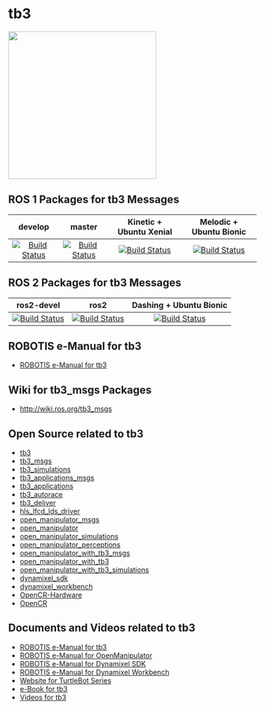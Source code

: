 # tb3

<img src="https://github.com/ROBOTIS-GIT/emanual/blob/master/assets/images/platform/tb3/logo_tb3.png" width="300">

## ROS 1 Packages for tb3 Messages
|develop|master|Kinetic + Ubuntu Xenial|Melodic + Ubuntu Bionic|
|:---:|:---:|:---:|:---:|
|[![Build Status](https://travis-ci.org/ROBOTIS-GIT/tb3_msgs.svg?branch=develop)](https://travis-ci.org/ROBOTIS-GIT/tb3_msgs)|[![Build Status](https://travis-ci.org/ROBOTIS-GIT/tb3_msgs.svg?branch=master)](https://travis-ci.org/ROBOTIS-GIT/tb3_msgs)|[![Build Status](https://travis-ci.org/ROBOTIS-GIT/tb3_msgs.svg?branch=kinetic-devel)](https://travis-ci.org/ROBOTIS-GIT/tb3_msgs)|[![Build Status](https://travis-ci.org/ROBOTIS-GIT/tb3_msgs.svg?branch=melodic-devel)](https://travis-ci.org/ROBOTIS-GIT/tb3_msgs)|

## ROS 2 Packages for tb3 Messages
|ros2-devel|ros2|Dashing + Ubuntu Bionic|
|:---:|:---:|:---:|
|[![Build Status](https://travis-ci.org/ROBOTIS-GIT/tb3_msgs.svg?branch=ros2-devel)](https://travis-ci.org/ROBOTIS-GIT/tb3_msgs)|[![Build Status](https://travis-ci.org/ROBOTIS-GIT/tb3_msgs.svg?branch=ros2)](https://travis-ci.org/ROBOTIS-GIT/tb3_msgs)|[![Build Status](https://travis-ci.org/ROBOTIS-GIT/tb3_msgs.svg?branch=dashing-devel)](https://travis-ci.org/ROBOTIS-GIT/tb3_msgs)|

## ROBOTIS e-Manual for tb3
- [ROBOTIS e-Manual for tb3](http://tb3.robotis.com/)

## Wiki for tb3_msgs Packages
- http://wiki.ros.org/tb3_msgs

## Open Source related to tb3
- [tb3](https://github.com/ROBOTIS-GIT/tb3)
- [tb3_msgs](https://github.com/ROBOTIS-GIT/tb3_msgs)
- [tb3_simulations](https://github.com/ROBOTIS-GIT/tb3_simulations)
- [tb3_applications_msgs](https://github.com/ROBOTIS-GIT/tb3_applications_msgs)
- [tb3_applications](https://github.com/ROBOTIS-GIT/tb3_applications)
- [tb3_autorace](https://github.com/ROBOTIS-GIT/tb3_autorace)
- [tb3_deliver](https://github.com/ROBOTIS-GIT/tb3_deliver)
- [hls_lfcd_lds_driver](https://github.com/ROBOTIS-GIT/hls_lfcd_lds_driver)
- [open_manipulator_msgs](https://github.com/ROBOTIS-GIT/open_manipulator_msgs)
- [open_manipulator](https://github.com/ROBOTIS-GIT/open_manipulator)
- [open_manipulator_simulations](https://github.com/ROBOTIS-GIT/open_manipulator_simulations)
- [open_manipulator_perceptions](https://github.com/ROBOTIS-GIT/open_manipulator_perceptions)
- [open_manipulator_with_tb3_msgs](https://github.com/ROBOTIS-GIT/open_manipulator_with_tb3_msgs)
- [open_manipulator_with_tb3](https://github.com/ROBOTIS-GIT/open_manipulator_with_tb3)
- [open_manipulator_with_tb3_simulations](https://github.com/ROBOTIS-GIT/open_manipulator_with_tb3_simulations)
- [dynamixel_sdk](https://github.com/ROBOTIS-GIT/DynamixelSDK)
- [dynamixel_workbench](https://github.com/ROBOTIS-GIT/dynamixel-workbench)
- [OpenCR-Hardware](https://github.com/ROBOTIS-GIT/OpenCR-Hardware)
- [OpenCR](https://github.com/ROBOTIS-GIT/OpenCR)

## Documents and Videos related to tb3
- [ROBOTIS e-Manual for tb3](http://tb3.robotis.com/)
- [ROBOTIS e-Manual for OpenManipulator](http://emanual.robotis.com/docs/en/platform/openmanipulator/)
- [ROBOTIS e-Manual for Dynamixel SDK](http://emanual.robotis.com/docs/en/software/dynamixel/dynamixel_sdk/overview/)
- [ROBOTIS e-Manual for Dynamixel Workbench](http://emanual.robotis.com/docs/en/software/dynamixel/dynamixel_workbench/)
- [Website for TurtleBot Series](http://www.turtlebot.com/)
- [e-Book for tb3](https://community.robotsource.org/t/download-the-ros-robot-programming-book-for-free/51/)
- [Videos for tb3 ](https://www.youtube.com/playlist?list=PLRG6WP3c31_XI3wlvHlx2Mp8BYqgqDURU)
